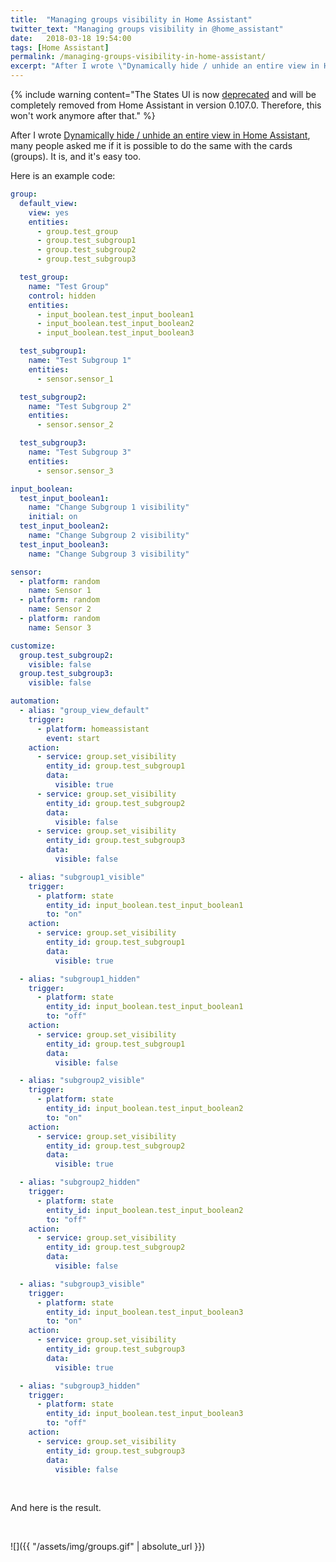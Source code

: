 ```yaml
---
title:  "Managing groups visibility in Home Assistant"
twitter_text: "Managing groups visibility in @home_assistant"
date:   2018-03-18 19:54:00
tags: [Home Assistant]
permalink: /managing-groups-visibility-in-home-assistant/
excerpt: "After I wrote \"Dynamically hide / unhide an entire view in Home Assistant\", many people asked me if it is possible to do the same with the cards (groups). It is, and it's easy too."
---
```

<!-- markdownlint-disable html -->
{% include warning content="The States UI is now [deprecated](https://www.home-assistant.io/blog/2020/02/05/release-105/#the-old-states-ui-is-now-deprecated) and will be completely removed from Home Assistant in version 0.107.0. Therefore, this won't work anymore after that." %}

After I wrote [Dynamically hide / unhide an entire view in Home Assistant](/dynamically-hide-unhide-an-entire-view/), many people asked me if it is possible to do the same with the cards \(groups\). It is, and it's easy too.

Here is an example code:

```yaml
group:
  default_view:
    view: yes
    entities:
      - group.test_group
      - group.test_subgroup1
      - group.test_subgroup2
      - group.test_subgroup3

  test_group:
    name: "Test Group"
    control: hidden
    entities:
      - input_boolean.test_input_boolean1
      - input_boolean.test_input_boolean2
      - input_boolean.test_input_boolean3

  test_subgroup1:
    name: "Test Subgroup 1"
    entities:
      - sensor.sensor_1

  test_subgroup2:
    name: "Test Subgroup 2"
    entities:
      - sensor.sensor_2

  test_subgroup3:
    name: "Test Subgroup 3"
    entities:
      - sensor.sensor_3

input_boolean:
  test_input_boolean1:
    name: "Change Subgroup 1 visibility"
    initial: on
  test_input_boolean2:
    name: "Change Subgroup 2 visibility"
  test_input_boolean3:
    name: "Change Subgroup 3 visibility"

sensor:
  - platform: random
    name: Sensor 1
  - platform: random
    name: Sensor 2
  - platform: random
    name: Sensor 3

customize:
  group.test_subgroup2:
    visible: false
  group.test_subgroup3:
    visible: false

automation:
  - alias: "group_view_default"
    trigger:
      - platform: homeassistant
        event: start
    action:
      - service: group.set_visibility
        entity_id: group.test_subgroup1
        data:
          visible: true
      - service: group.set_visibility
        entity_id: group.test_subgroup2
        data:
          visible: false
      - service: group.set_visibility
        entity_id: group.test_subgroup3
        data:
          visible: false

  - alias: "subgroup1_visible"
    trigger:
      - platform: state
        entity_id: input_boolean.test_input_boolean1
        to: "on"
    action:
      - service: group.set_visibility
        entity_id: group.test_subgroup1
        data:
          visible: true

  - alias: "subgroup1_hidden"
    trigger:
      - platform: state
        entity_id: input_boolean.test_input_boolean1
        to: "off"
    action:
      - service: group.set_visibility
        entity_id: group.test_subgroup1
        data:
          visible: false

  - alias: "subgroup2_visible"
    trigger:
      - platform: state
        entity_id: input_boolean.test_input_boolean2
        to: "on"
    action:
      - service: group.set_visibility
        entity_id: group.test_subgroup2
        data:
          visible: true

  - alias: "subgroup2_hidden"
    trigger:
      - platform: state
        entity_id: input_boolean.test_input_boolean2
        to: "off"
    action:
      - service: group.set_visibility
        entity_id: group.test_subgroup2
        data:
          visible: false

  - alias: "subgroup3_visible"
    trigger:
      - platform: state
        entity_id: input_boolean.test_input_boolean3
        to: "on"
    action:
      - service: group.set_visibility
        entity_id: group.test_subgroup3
        data:
          visible: true

  - alias: "subgroup3_hidden"
    trigger:
      - platform: state
        entity_id: input_boolean.test_input_boolean3
        to: "off"
    action:
      - service: group.set_visibility
        entity_id: group.test_subgroup3
        data:
          visible: false
```

<br />

And here is the result.

<br />

![]({{ "/assets/img/groups.gif" | absolute_url }})
